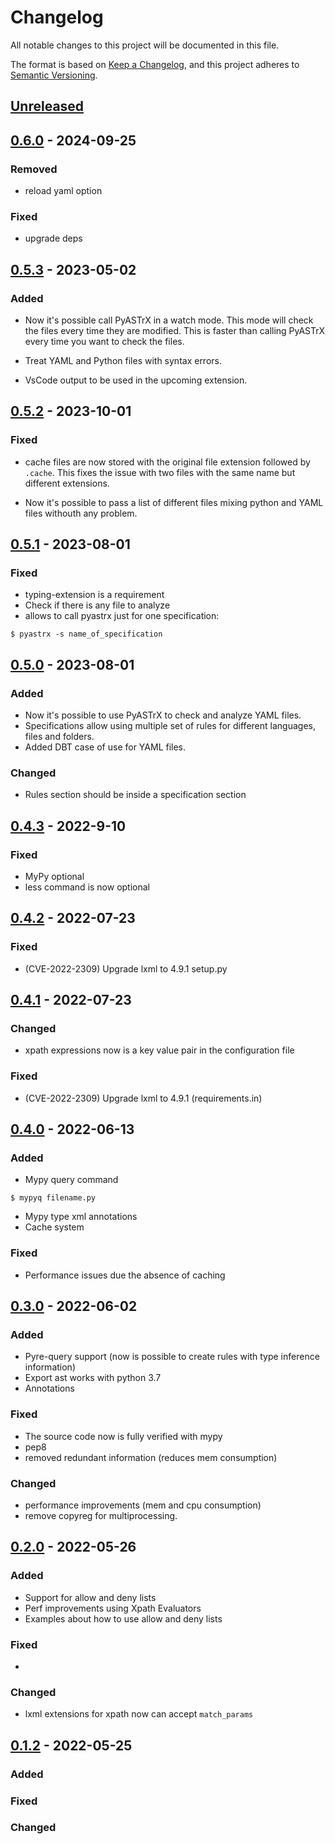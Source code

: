# Changelog
All notable changes to this project will be documented in this file.

The format is based on [Keep a Changelog](https://keepachangelog.com/en/1.0.0/), and this project adheres to [Semantic Versioning](https://semver.org/spec/v2.0.0.html).


## [Unreleased]

## [0.6.0] - 2024-09-25

### Removed

- reload yaml option

### Fixed

- upgrade deps

## [0.5.3] - 2023-05-02

### Added

- Now it's possible call PyASTrX in a watch mode. This mode will check the files every time they are modified. This is faster than calling PyASTrX every time you want to check the files.

- Treat YAML and Python files with syntax
errors.

- VsCode output to be used in the upcoming extension.

## [0.5.2] - 2023-10-01


### Fixed

- cache files are now stored with the original file extension followed by `.cache`. This fixes the issue
with two files with the same name but different extensions.

- Now it's possible to pass a list of different files mixing python and YAML files withouth any problem.

## [0.5.1] - 2023-08-01

### Fixed

- typing-extension is a requirement
- Check if there is any file to analyze
- allows to call pyastrx just for one specification:
```
$ pyastrx -s name_of_specification
```

## [0.5.0] - 2023-08-01

### Added

- Now it's possible to use PyASTrX to check and analyze YAML files.
- Specifications allow using multiple set of rules for different languages, files and folders.
- Added DBT case of use for YAML files.

### Changed

- Rules section should be inside a specification section

## [0.4.3] - 2022-9-10

### Fixed

- MyPy optional
- less command is now optional

## [0.4.2] - 2022-07-23


### Fixed

- (CVE-2022-2309) Upgrade lxml to 4.9.1 setup.py


## [0.4.1] - 2022-07-23


### Changed

- xpath expressions now is a key value pair in the configuration file

### Fixed

- (CVE-2022-2309) Upgrade lxml to 4.9.1 (requirements.in)


## [0.4.0] - 2022-06-13

### Added

- Mypy query command

```
$ mypyq filename.py
```

- Mypy type xml annotations
- Cache system

### Fixed

- Performance issues due the absence of caching

## [0.3.0] - 2022-06-02

### Added

- Pyre-query support (now is possible to create rules with type inference information)
- Export ast works with python 3.7
- Annotations

### Fixed

- The source code now is fully verified with mypy
- pep8
- removed redundant information (reduces mem consumption)

### Changed

- performance improvements (mem and cpu consumption)
- remove copyreg for multiprocessing.


## [0.2.0] - 2022-05-26
### Added

- Support for allow and deny lists
- Perf improvements using Xpath Evaluators
- Examples about how to use allow and deny lists
### Fixed

-
### Changed

- lxml extensions for xpath now can accept `match_params`

## [0.1.2] - 2022-05-25
### Added


### Fixed


### Changed

[Unreleased]: https://github.com/pyastrx/pyastrx/compare/0.6.0...main
[0.6.0]: https://github.com/pyastrx/pyastrx/compare/0.6.0...0.5.2
[0.5.3]: https://github.com/pyastrx/pyastrx/compare/0.5.3...0.5.2
[0.5.2]: https://github.com/pyastrx/pyastrx/compare/0.5.2...0.5.1
[0.5.1]: https://github.com/pyastrx/pyastrx/compare/0.5.1...0.5.0
[0.5.0]: https://github.com/pyastrx/pyastrx/compare/0.5.0...0.4.3
[0.4.3]: https://github.com/pyastrx/pyastrx/compare/0.4.3...0.4.2
[0.4.2]: https://github.com/pyastrx/pyastrx/compare/0.4.2...0.4.1
[0.4.1]: https://github.com/pyastrx/pyastrx/compare/0.4.1...0.3.0
[0.4.0]: https://github.com/pyastrx/pyastrx/compare/0.3.0...0.2.0
[0.3.0]: https://github.com/pyastrx/pyastrx/compare/0.3.0...0.2.0
[0.2.0]: https://github.com/pyastrx/pyastrx/compare/0.2.0...0.1.2
[0.1.2]: https://github.com/pyastrx/pyastrx/compare/0.1.2...0.1.2
